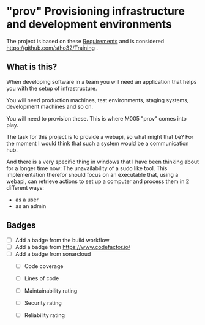 # "prov" Provisioning infrastructure and development environments

The project is based on these [Requirements](Documentation/requirements.md) and is considered https://github.com/stho32/Training .

## What is this?

When developing software in a team you will need an application that helps you with the setup of infrastructure. 

You will need production machines, test environments, staging systems, development machines and so on. 

You will need to provision these. This is where M005 "prov" comes into play.

The task for this project is to provide a webapi, so what might that be? For the moment I would think that such a system would be a communication hub. 

And there is a very specific thing in windows that I have been thinking about for a longer time now: The unavailability of a sudo like tool. This implementation therefor should focus on an executable that, using a webapi, can retrieve actions to set up a computer and process them in 2 different ways: 
  - as a user
  - as an admin


## Badges

- [ ] Add a badge from the build workflow
- [ ] Add a badge from https://www.codefactor.io/
- [ ] Add a badge from sonarcloud
    - [ ] Code coverage
    - [ ] Lines of code
    - [ ] Maintainability rating
    - [ ] Security rating
    - [ ] Reliability rating



